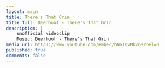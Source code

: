 ```yaml
---
layout: main
title: There's That Grin
title_full: Deerhoof - There's That Grin
description: |
    unofficial videoclip
    Music: Deerhoof - There's That Grin
media_url: https://www.youtube.com/embed/bNGt0vMkvn8?rel=0
published: true
comments: false
---
```

